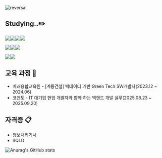 ![reversal](https://capsule-render.vercel.app/api?type=rect&text=Welcometologun'sgit&fontAlign=30&fontSize=30&desc=Use%20theme&descAlign=60&descAlignY=50&theme=waving)
## Studying..✏️


<!--
**logun01/logun01** is a ✨ _special_ ✨ repository because its `README.md` (this file) appears on your GitHub profile.

Here are some ideas to get you started:

- 🔭 I’m currently working on ...
- 🌱 I’m currently learning ...
- 👯 I’m looking to collaborate on ...
- 🤔 I’m looking for help with ...
- 💬 Ask me about ...
- 📫 How to reach me: ...
- 😄 Pronouns: ...
- ⚡ Fun fact: ...
-->

<img src="https://img.shields.io/badge/html5-%23E34F26.svg?&style=for-the-badge&logo=html5&logoColor=white" /><img src="https://img.shields.io/badge/css3-%231572B6.svg?&style=for-the-badge&logo=css3&logoColor=white" /><img src="https://img.shields.io/badge/java-%23007396.svg?&style=for-the-badge&logo=java&logoColor=white" /><img src="https://img.shields.io/badge/spring-%236DB33F.svg?&style=for-the-badge&logo=spring&logoColor=white" />

<img src="https://img.shields.io/badge/mariadb-%23003545.svg?&style=for-the-badge&logo=mariadb&logoColor=white" /><img src="https://img.shields.io/badge/mysql-%234479A1.svg?&style=for-the-badge&logo=mysql&logoColor=white" /><img src="https://img.shields.io/badge/oracle-%23F80000.svg?&style=for-the-badge&logo=oracle&logoColor=white" />

<img src="https://img.shields.io/badge/visual%20studio%20code-%23007ACC.svg?&style=for-the-badge&logo=visual%20studio%20code&logoColor=white" /><img src="https://img.shields.io/badge/intellij%20idea-%23000000.svg?&style=for-the-badge&logo=intellij%20idea&logoColor=white" />

## 교육 과정 💼
- 미래융합교육원 - [계룡건설] 빅데이터 기반 Green Tech SW개발자(2023.12 ~ 2024.06)
- 코멘토 - IT 대기업 현업 개발자와 함께 하는 백엔드 개발 실무(2025.08.23 ~ 2025.09.20)
  
## 자격증 📋
- 정보처리기사
- SQLD

![Anurag's GitHub stats](https://github-readme-stats.vercel.app/api?username=logun01&show_icons=true&theme=radical)
